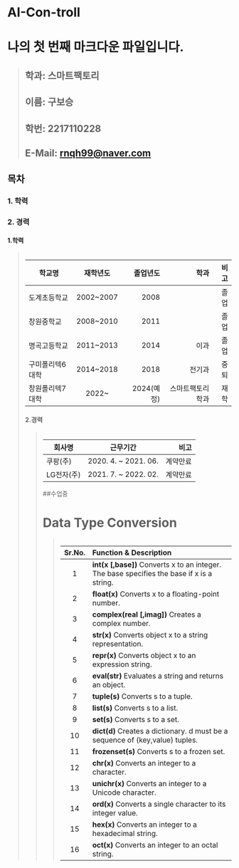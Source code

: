 # AI-Con-troll
# **나의 첫 번째 마크다운 파일입니다.**
> 
> ##  **학과: 스마트팩토리**
> ##  **이름: 구보승**   
> ##  **학번: 2217110228**    
> ##  **E-Mail: rnqh99@naver.com**    




## 목차    
###  1. 학력 
###  2. 경력       

 #### 1.학력
> <table>
|학교명 | 재학년도 | 졸업년도 | 학과 | 비고
|------------|:------------------:|-------:|--------------:|---------:|
| 도계초등학교 | 2002~2007 | 2008 |   | 졸업
| 창원중학교 | 2008~2010 | 2011 |    | 졸업
| 명곡고등학교 | 2011~2013 | 2014 | 이과 | 졸업
| 구미폴리텍6대학 | 2014~2018 | 2018 | 전기과 | 중퇴
| 창원폴리텍7대학| 2022~ | 2024(예정)| 스마트팩토리학과 | 재학
     


#### 2.경력
> <table>
| 회사명 | 근무기간  | 비고
|------------|:-------------------:|-------:|
| 쿠팡(주) | 2020. 4. ~ 2021. 06. | 계약만료 |
| LG전자(주) | 2021. 7. ~ 2022. 02. | 계약만료 |

##수업중 
# Data Type Conversion

><table>
| Sr.No. | Function & Description  |
|:------------:|:----------------------------|
| 1 | **int(x [,base])**      Converts x to an integer. The base specifies the base if x is a string. |
| 2 | **float(x)**   Converts x to a floating-point number. |
| 3 | **complex(real [,imag])**   Creates a complex number. |
| 4 | **str(x)**   Converts object x to a string representation. |
| 5 | **repr(x)**   Converts object x to an expression string. |
| 6 | **eval(str)**   Evaluates a string and returns an object. |
| 7 | **tuple(s)**   Converts s to a tuple. |
| 8 | **list(s)**   Converts s to a list. |
| 9 | **set(s)**   Converts s to a set. |
| 10 | **dict(d)**   Creates a dictionary. d must be a sequence of (key,value) tuples. |
| 11 | **frozenset(s)**   Converts s to a frozen set. |
| 12 | **chr(x)**   Converts an integer to a character. |
| 13 | **unichr(x)**   Converts an integer to a Unicode character. |
| 14 | **ord(x)**   Converts a single character to its integer value. |
| 15 | **hex(x)**   Converts an integer to a hexadecimal string. |
| 16 | **oct(x)**   Converts an integer to an octal string. |              
